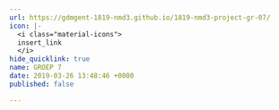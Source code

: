 ```yaml
---
url: https://gdmgent-1819-nmd3.github.io/1819-nmd3-project-gr-07/
icon: |-
  <i class="material-icons">
  insert_link
  </i>
hide_quicklink: true
name: GROEP 7
date: 2019-03-26 13:48:46 +0000
published: false

---
```

